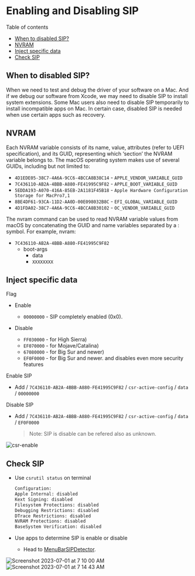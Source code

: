 # Enabling and Disabling SIP

Table of contents

- [When to disabled SIP?](#when-to-disabled-sip)
- [NVRAM](#nvram)
- [Inject specific data](#inject-specific-data)
- [Check SIP](#check-sip)

## When to disabled SIP?

When we need to test and debug the driver of your software on a Mac. And if we debug our software from Xcode, we may need to disable SIP to install system extensions. Some Mac users also need to disable SIP temporarily to install incompatible apps on Mac. In certain case, disabled SIP is needed when use certain apps such as recovery.

## NVRAM

Each NVRAM variable consists of its name, value, attributes (refer to UEFI specification), and its GUID, representing which ‘section’ the NVRAM variable belongs to. The macOS operating system makes use of several GUIDs, including but not limited to:

- `4D1EDE05-38C7-4A6A-9CC6-4BCCA8B38C14` - `APPLE_VENDOR_VARIABLE_GUID`
- `7C436110-AB2A-4BBB-A880-FE41995C9F82` - `APPLE_BOOT_VARIABLE_GUID`
- `5EDDA193-A070-416A-85EB-2A1181F45B18` - `Apple Hardware Configuration Storage for MacPro7,1`
- `8BE4DF61-93CA-11D2-AA0D-00E098032B8C` - `EFI_GLOBAL_VARIABLE_GUID`
- `4D1FDA02-38C7-4A6A-9CC6-4BCCA8B30102` - `OC_VENDOR_VARIABLE_GUID`

The nvram command can be used to read NVRAM variable values from macOS by concatenating the GUID and name variables separated by a : symbol. For example, nvram:

- `7C436110-AB2A-4BBB-A880-FE41995C9F82`
  - boot-args
    - data
    - `XXXXXXXX`

## Inject specific data

Flag

- Enable
  - `00000000` - SIP completely enabled (0x0).

- Disable
  - `FF030000` - for High Sierra)
  - `EF070000` - for Mojave/Catalina)
  - `67080000` - for Big Sur and newer)
  - `EF0F0000` - for Big Sur and newer. and disables even more security features
  
Enable SIP

- Add / `7C436110-AB2A-4BBB-A880-FE41995C9F82` / `csr-active-config` / `data` / `00000000` 

Disable SIP

- Add / `7C436110-AB2A-4BBB-A880-FE41995C9F82` / `csr-active-config` / `data` / `EF0F0000`
  > Note: SIP is disable can be refered also as unknown.

![csr-enable](https://github.com/iamyounix/msimagb460_tomahawk/assets/72515939/080debab-f734-431c-ac20-23e4239ac2ac)  
  
## Check SIP

- Use `csrutil status` on terminal

  ```zsh
  Configuration:
  Apple Internal: disabled
  Kext Signing: disabled
  Filesystem Protections: disabled
  Debugging Restrictions: disabled
  DTrace Restrictions: disabled
  NVRAM Protections: disabled
  BaseSystem Verification: disabled
  ```
- Use apps to determine SIP is enable or disable
  - Head to [MenuBarSIPDetector](https://github.com/ITzTravelInTime/MenuBarSIPDetector).

![Screenshot 2023-07-01 at 7 10 00 AM](https://github.com/iamyounix/msimagb460_tomahawk/assets/72515939/e8c488da-6597-4e52-8a64-2d1647001714)
![Screenshot 2023-07-01 at 7 14 43 AM](https://github.com/iamyounix/msimagb460_tomahawk/assets/72515939/f17f8ccf-cadd-4538-9fa6-4fdccf5741fd)

